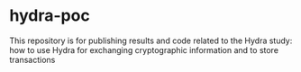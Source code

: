 # hydra-poc
This repository is for publishing results and code related to the Hydra study: how to use Hydra for exchanging cryptographic information and to store transactions
